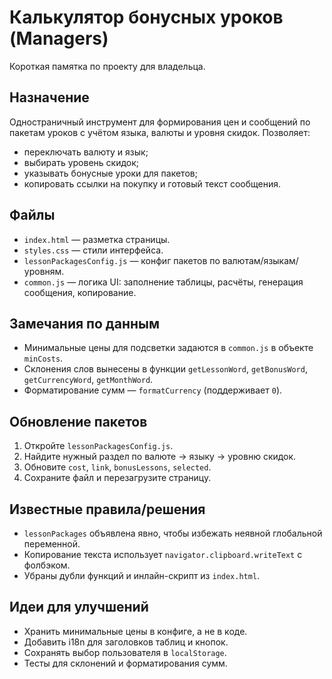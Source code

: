 # Калькулятор бонусных уроков (Managers)

Короткая памятка по проекту для владельца.

## Назначение
Одностраничный инструмент для формирования цен и сообщений по пакетам уроков с учётом языка, валюты и уровня скидок. Позволяет:
- переключать валюту и язык;
- выбирать уровень скидок;
- указывать бонусные уроки для пакетов;
- копировать ссылки на покупку и готовый текст сообщения.

## Файлы
- `index.html` — разметка страницы.
- `styles.css` — стили интерфейса.
- `lessonPackagesConfig.js` — конфиг пакетов по валютам/языкам/уровням.
- `common.js` — логика UI: заполнение таблицы, расчёты, генерация сообщения, копирование.

## Замечания по данным
- Минимальные цены для подсветки задаются в `common.js` в объекте `minCosts`.
- Склонения слов вынесены в функции `getLessonWord`, `getBonusWord`, `getCurrencyWord`, `getMonthWord`.
- Форматирование сумм — `formatCurrency` (поддерживает `0`).

## Обновление пакетов
1. Откройте `lessonPackagesConfig.js`.
2. Найдите нужный раздел по валюте → языку → уровню скидок.
3. Обновите `cost`, `link`, `bonusLessons`, `selected`.
4. Сохраните файл и перезагрузите страницу.

## Известные правила/решения
- `lessonPackages` объявлена явно, чтобы избежать неявной глобальной переменной.
- Копирование текста использует `navigator.clipboard.writeText` с фолбэком.
- Убраны дубли функций и инлайн-скрипт из `index.html`.

## Идеи для улучшений
- Хранить минимальные цены в конфиге, а не в коде.
- Добавить i18n для заголовков таблиц и кнопок.
- Сохранять выбор пользователя в `localStorage`.
- Тесты для склонений и форматирования сумм.

